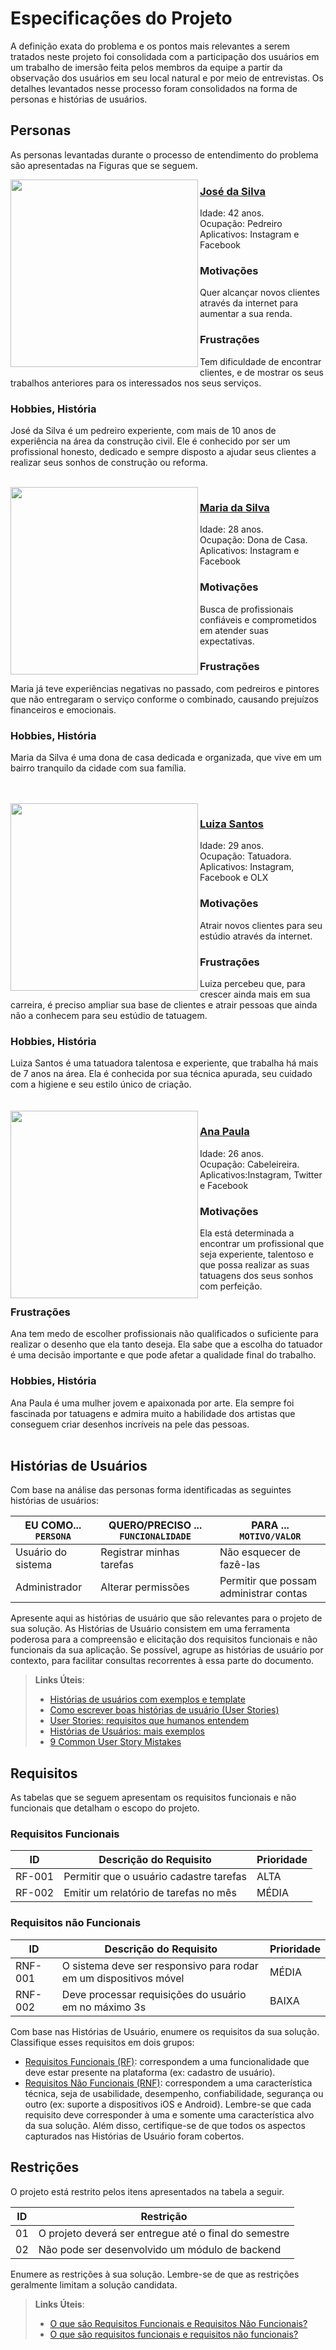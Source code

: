 # Especificações do Projeto

A definição exata do problema e os pontos mais relevantes a serem tratados neste projeto foi consolidada com a participação dos usuários em um trabalho de imersão feita pelos membros da equipe a partir da observação dos usuários em seu local natural e por meio de entrevistas. Os detalhes levantados nesse processo foram consolidados na forma de personas e histórias de usuários.

## Personas

As personas levantadas durante o processo de entendimento do problema são apresentadas na Figuras que se seguem. 

<img align="left" src="https://user-images.githubusercontent.com/104217381/233236108-a923953f-0e85-485c-9013-3b88799ad5a8.png"  width="300px" />
<h3><ins> José da Silva </ins></h3>

Idade: 42 anos.<br>
Ocupação: Pedreiro  
Aplicativos: Instagram e Facebook 

<h3>Motivações</h3> 
Quer alcançar novos clientes através da internet para aumentar a sua renda. 

<h3>Frustrações </h3>
Tem dificuldade de encontrar clientes, e de mostrar os seus trabalhos anteriores para os interessados nos seus serviços. 

<h3>Hobbies, História </h3>
<p>José da Silva é um pedreiro experiente, com mais de 10 anos de experiência na área da construção civil. Ele é conhecido por ser um profissional honesto, dedicado e sempre disposto a ajudar seus clientes a realizar seus sonhos de construção ou reforma. </p>

<br>

<img align="left" src="https://user-images.githubusercontent.com/104217381/233237329-c9e2e53e-6376-4f3b-a0cc-0bc22d111493.png" width="300px" />

<h3><ins>Maria da Silva </h3></ins>

Idade: 28 anos.<br>
Ocupação: Dona de Casa.<br>
Aplicativos: Instagram e Facebook 

<h3>Motivações</h3> 
Busca de profissionais confiáveis e comprometidos em atender suas expectativas. 

<h3>Frustrações </h3>
Maria já teve experiências negativas no passado, com pedreiros e pintores que não entregaram o serviço conforme o combinado, causando prejuízos financeiros e emocionais. 

<h3>Hobbies, História </h3>
<p>Maria da Silva é uma dona de casa dedicada e organizada, que vive em um bairro tranquilo da cidade com sua família. </p>
<br>
<br>
<img align="left" src="https://user-images.githubusercontent.com/104217381/233710570-a5b14fb5-8594-496c-8d4a-aa44ae6e0a5e.png" width="300px" />
<h3><ins>Luiza Santos </h3></ins>
Idade: 29 anos.<br>
Ocupação: Tatuadora.
Aplicativos: Instagram, Facebook e OLX

<h3>Motivações</h3> 
Atrair novos clientes para seu estúdio através da internet. 

<h3>Frustrações </h3> 
Luiza percebeu que, para crescer ainda mais em sua carreira, é preciso ampliar sua base de clientes e atrair pessoas que ainda não a conhecem para seu estúdio de tatuagem. 

<h3>Hobbies, História </h3>

 Luiza Santos é uma tatuadora talentosa e experiente, que trabalha há mais de 7 anos na área. Ela é conhecida por sua técnica apurada, seu cuidado com a higiene e seu estilo único de criação. 
 <br>
 <br>
<br>
<img align="left" src="https://user-images.githubusercontent.com/104217381/233709412-e256888e-af9f-4e93-9244-d063fe893a84.png" width="300px" />
<h3><ins>Ana Paula </h3></ins>
Idade: 26 anos.<br>
Ocupação: Cabeleireira.<br>
Aplicativos:Instagram, Twitter e Facebook

<h3>Motivações</h3> 
Ela está determinada a encontrar um profissional que seja experiente, talentoso e que possa realizar as suas tatuagens dos seus sonhos com perfeição. 

<h3>Frustrações </h3>
Ana tem medo de escolher profissionais não qualificados o suficiente para realizar o desenho que ela tanto deseja. Ela sabe que a escolha do tatuador é uma decisão importante e que pode afetar a qualidade final do trabalho. 
<h3>Hobbies, História </h3>

 Ana Paula é uma mulher jovem e apaixonada por arte. Ela sempre foi fascinada por tatuagens e admira muito a habilidade dos artistas que conseguem criar desenhos incríveis na pele das pessoas. 
 <br>
 <br>

## Histórias de Usuários

Com base na análise das personas forma identificadas as seguintes histórias de usuários:

|EU COMO... `PERSONA`| QUERO/PRECISO ... `FUNCIONALIDADE` |PARA ... `MOTIVO/VALOR`                 |
|--------------------|------------------------------------|----------------------------------------|
|Usuário do sistema  | Registrar minhas tarefas           | Não esquecer de fazê-las               |
|Administrador       | Alterar permissões                 | Permitir que possam administrar contas |

Apresente aqui as histórias de usuário que são relevantes para o projeto de sua solução. As Histórias de Usuário consistem em uma ferramenta poderosa para a compreensão e elicitação dos requisitos funcionais e não funcionais da sua aplicação. Se possível, agrupe as histórias de usuário por contexto, para facilitar consultas recorrentes à essa parte do documento.

> **Links Úteis**:
> - [Histórias de usuários com exemplos e template](https://www.atlassian.com/br/agile/project-management/user-stories)
> - [Como escrever boas histórias de usuário (User Stories)](https://medium.com/vertice/como-escrever-boas-users-stories-hist%C3%B3rias-de-usu%C3%A1rios-b29c75043fac)
> - [User Stories: requisitos que humanos entendem](https://www.luiztools.com.br/post/user-stories-descricao-de-requisitos-que-humanos-entendem/)
> - [Histórias de Usuários: mais exemplos](https://www.reqview.com/doc/user-stories-example.html)
> - [9 Common User Story Mistakes](https://airfocus.com/blog/user-story-mistakes/)

## Requisitos

As tabelas que se seguem apresentam os requisitos funcionais e não funcionais que detalham o escopo do projeto.

### Requisitos Funcionais

|ID    | Descrição do Requisito  | Prioridade |
|------|-----------------------------------------|----|
|RF-001| Permitir que o usuário cadastre tarefas | ALTA | 
|RF-002| Emitir um relatório de tarefas no mês   | MÉDIA |


### Requisitos não Funcionais

|ID     | Descrição do Requisito  |Prioridade |
|-------|-------------------------|----|
|RNF-001| O sistema deve ser responsivo para rodar em um dispositivos móvel | MÉDIA | 
|RNF-002| Deve processar requisições do usuário em no máximo 3s |  BAIXA | 

Com base nas Histórias de Usuário, enumere os requisitos da sua solução. Classifique esses requisitos em dois grupos:

- [Requisitos Funcionais
 (RF)](https://pt.wikipedia.org/wiki/Requisito_funcional):
 correspondem a uma funcionalidade que deve estar presente na
  plataforma (ex: cadastro de usuário).
- [Requisitos Não Funcionais
  (RNF)](https://pt.wikipedia.org/wiki/Requisito_n%C3%A3o_funcional):
  correspondem a uma característica técnica, seja de usabilidade,
  desempenho, confiabilidade, segurança ou outro (ex: suporte a
  dispositivos iOS e Android).
Lembre-se que cada requisito deve corresponder à uma e somente uma
característica alvo da sua solução. Além disso, certifique-se de que
todos os aspectos capturados nas Histórias de Usuário foram cobertos.

## Restrições

O projeto está restrito pelos itens apresentados na tabela a seguir.

|ID| Restrição                                             |
|--|-------------------------------------------------------|
|01| O projeto deverá ser entregue até o final do semestre |
|02| Não pode ser desenvolvido um módulo de backend        |


Enumere as restrições à sua solução. Lembre-se de que as restrições geralmente limitam a solução candidata.

> **Links Úteis**:
> - [O que são Requisitos Funcionais e Requisitos Não Funcionais?](https://codificar.com.br/requisitos-funcionais-nao-funcionais/)
> - [O que são requisitos funcionais e requisitos não funcionais?](https://analisederequisitos.com.br/requisitos-funcionais-e-requisitos-nao-funcionais-o-que-sao/)
